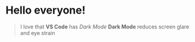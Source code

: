 # Hello everyone!
>I love that **VS Code** has *Dark Mode* 
**Dark Mode** reduces screen glare and eye strain